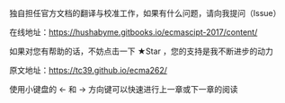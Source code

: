 独自担任官方文档的翻译与校准工作，如果有什么问题，请向我提问（Issue）
 
在线地址：https://hushabyme.gitbooks.io/ecmascipt-2017/content/

如果对您有帮助的话，不妨点击一下 ★Star ，您的支持是我不断进步的动力
 
原文地址：https://tc39.github.io/ecma262/
 
使用小键盘的 ← 和 → 方向键可以快速进行上一章或下一章的阅读
